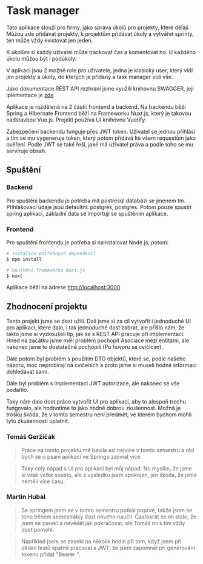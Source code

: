 # Task manager

Tato aplikace slouží pro firmy, jako správa úkolů pro projekty, které dělají. Můžou zde přidávat projekty, k projektům přidávat úkoly a vytvářet sprinty, ten může vždy existovat jen jeden.

K úkolům si každý uživatel může trackovat čas a komentovat ho. U každého úkolu můžou být i podúkoly.

V aplikaci jsou 2 možné role pro uživatele, jedna je klasický user, který vidí jen projekty a úkoly, do kterých je přidaný a task manager vidí vše.

Jako dokumentace REST API rozhraní jsme využili knihovnu SWAGGER, její iplementace je [zde](http://localhost:8080/swagger-ui.html)

Aplikace je rozdělená na 2 části: frontend a backend.
Na backendu běží Spring a Hibernate
Frontend běží na Frameworku Nuxt.js, který je takovou nadstavbou Vue.js. Projekt používá UI knihovnu Vuetify.

Zabezpečení backendu funguje přes JWT token. Uživatel se jednou přihlásí a tím se mu vygeneruje token, který potom přidává ke všem requestům jako ověření. Podle JWT se také řeší, jaké má uživatel práva a podle toho se mu servíruje obsah.

## Spuštění

### Backend
Pro spuštění backendu je potřeba mít postresql databázi se jménem tm. Přihlašovací údaje jsou defaultní: postgres, postgres.
Potom pouze spustit spring aplikaci, základní data se importují se spuštěním aplikace.

### Frontend
Pro spuštění frontendu je potřeba si nainstalovat Node.js, potom:

```bash
# instalace potřebných dependencí
$ npm install

# Spuštění frameworku Nuxt.js
$ nuxt

```

Aplikace běží na adrese [http://localhost:3000](http://localhost:3000/)


## Zhodnocení projektu
Tento projekt jsme se dost užili. Dali jsme si za cíl vytvořit i jednoduché UI pro aplikaci, které dalo, i tak jednoduché dost zabrat, ale přišlo nám, že takto jsme si vyzkoušeli líp, jak se s REST API pracuje při implementaci.
Hned na začátku jsme měli problém pochopit Asociace mezi entitami, ale nakonec jsme to dostatečné pochopili (Po hovoru se cvičícím). 

Dále potom byl problém s použitím DTO objektů, které se, podle našeho názoru, moc neprobírají na cvičeních a proto jsme si museli hodně informací dohledávat sami.

Dále byl problém s implementací JWT autorizace, ale nakonec se vše podařilo.

Taky nám dalo dost práce vytvořit UI pro aplikaci, aby to alespoň trochu fungovalo, ale hodnotíme to jako hodně dobrou zkušennost. Možná je trošku škoda, že v tomto semestru není předmět, ve kterém bychom mohli tyto zkušennosti uplatnit.

### Tomáš Geržičák
>Práce na tomto projektu mě bavila asi nejvíce v tomto semestru a rád bych se o psaní aplikací ve Springu zajímal více. 


>Taky celý nápad s UI pro aplikaci byl můj nápad. No myslím, že jsme si vzali velké sousto, ale z výsledku jsem spokojen, jen škoda, že jsme neměli více času.

### Martin Hubal
>Se springem jsem se v tomto semestru potkal poprvé, takže jsem se toho během semestrálky dost nového naučil. Častokrát se mi stalo, že jsem se zasekl a nevěděl jak pokračovat, ale Tomáš mi s tím vždy dost pomohl.

 
>Například jsem se zasekl na několik hodin při tom, když jsem při dělání testů špatně pracoval s JWT, že jsem zapomněl při generování tokenu přidat "Bearer ".
